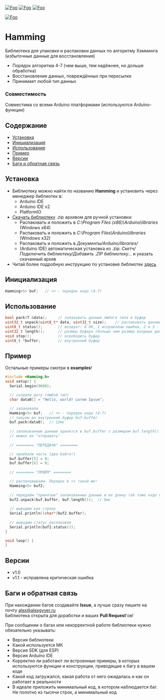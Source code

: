 [![Foo](https://img.shields.io/badge/Version-1.1-brightgreen.svg?style=flat-square)](#versions)
[![Foo](https://img.shields.io/badge/Website-AlexGyver.ru-blue.svg?style=flat-square)](https://alexgyver.ru/)
[![Foo](https://img.shields.io/badge/%E2%82%BD$%E2%82%AC%20%D0%9D%D0%B0%20%D0%BF%D0%B8%D0%B2%D0%BE-%D1%81%20%D1%80%D1%8B%D0%B1%D0%BA%D0%BE%D0%B9-orange.svg?style=flat-square)](https://alexgyver.ru/support_alex/)

[![Foo](https://img.shields.io/badge/README-ENGLISH-brightgreen.svg?style=for-the-badge)](https://github-com.translate.goog/GyverLibs/Hamming?_x_tr_sl=ru&_x_tr_tl=en)

# Hamming
Библиотека для упаковки и распаковки данных по алгоритму Хэмминга (избыточные данные для восстановления)
- Порядок алгоритма 4-7 (чем выше, тем надёжнее, но дольше обработка)
- Восстановление данных, повреждённых при пересылке
- Принимает любой тип данных

### Совместимость
Совместима со всеми Arduino платформами (используются Arduino-функции)

## Содержание
- [Установка](#install)
- [Инициализация](#init)
- [Использование](#usage)
- [Пример](#example)
- [Версии](#versions)
- [Баги и обратная связь](#feedback)

<a id="install"></a>
## Установка
- Библиотеку можно найти по названию **Hamming** и установить через менеджер библиотек в:
    - Arduino IDE
    - Arduino IDE v2
    - PlatformIO
- [Скачать библиотеку](https://github.com/GyverLibs/Hamming/archive/refs/heads/main.zip) .zip архивом для ручной установки:
    - Распаковать и положить в *C:\Program Files (x86)\Arduino\libraries* (Windows x64)
    - Распаковать и положить в *C:\Program Files\Arduino\libraries* (Windows x32)
    - Распаковать и положить в *Документы/Arduino/libraries/*
    - (Arduino IDE) автоматическая установка из .zip: *Скетч/Подключить библиотеку/Добавить .ZIP библиотеку…* и указать скачанный архив
- Читай более подробную инструкцию по установке библиотек [здесь](https://alexgyver.ru/arduino-first/#%D0%A3%D1%81%D1%82%D0%B0%D0%BD%D0%BE%D0%B2%D0%BA%D0%B0_%D0%B1%D0%B8%D0%B1%D0%BB%D0%B8%D0%BE%D1%82%D0%B5%D0%BA)

<a id="init"></a>
## Инициализация
```cpp
Hamming<5> buf;   // <> - порядок кода (4-7)
```

<a id="usage"></a>
## Использование
```cpp
bool pack(T &data);     // запаковать данные любого типа в буфер
uint32_t unpack(uint8_t* data, uint32_t size);    // распаковать данные. возврат: 0 ОК, 1 исправлены ошибки, 2 и 3 - есть неисправленные ошибки
uint8_t status();       // возврат: 0 ОК, 1 исправлены ошибки, 2 и 3 - есть неисправленные ошибки
uint32_t length();      // размер буфера (больше чем размер входных данных)
void stop();            // освободить буфер
uint8_t *buffer;        // внутренний буфер
```

<a id="example"></a>
## Пример
Остальные примеры смотри в **examples**!
```cpp
#include <Hamming.h>
void setup() {
  Serial.begin(9600);

  // создали дату (любой тип)
  char data0[] = "Hello, world! Lorem Ipsum";

  // запаковали
  Hamming<5> buf;   // <> - порядок кода (4-7)
  // пакуем во внутренний буфер buf.buffer
  buf.pack(data0);  // 12мс
  
  // запакованные данные хранятся в buf.buffer с размером buf.length()
  // можно их "отправить"
  
  // ======== "ПЕРЕДАЧА" ========

  // проебали часть (два байта!)
  buf.buffer[5] = 0;
  buf.buffer[6] = 0;
  
  // ======== "ПРИЁМ" ========

  // распаковываем. Порядок в <> такой же!
  Hamming<5> buf2;
  
  // передаём "принятые" запакованные данные и их длину (её тоже надо передать или знать)
  buf2.unpack(buf.buffer, buf.length());  // 6мс
  
  // выводим как строку
  Serial.println((char*)buf2.buffer);
  
  // выводим статус распаковки
  Serial.println(buf2.status());
}

void loop() {
}
```

<a id="versions"></a>
## Версии
- v1.0
- v1.1 - исправлена критическая ошибка

<a id="feedback"></a>
## Баги и обратная связь
При нахождении багов создавайте **Issue**, а лучше сразу пишите на почту [alex@alexgyver.ru](mailto:alex@alexgyver.ru)  
Библиотека открыта для доработки и ваших **Pull Request**'ов!


При сообщении о багах или некорректной работе библиотеки нужно обязательно указывать:
- Версия библиотеки
- Какой используется МК
- Версия SDK (для ESP)
- Версия Arduino IDE
- Корректно ли работают ли встроенные примеры, в которых используются функции и конструкции, приводящие к багу в вашем коде
- Какой код загружался, какая работа от него ожидалась и как он работает в реальности
- В идеале приложить минимальный код, в котором наблюдается баг. Не полотно из тысячи строк, а минимальный код
